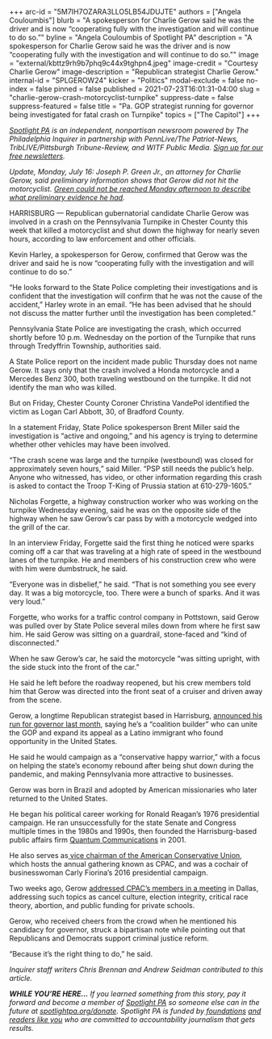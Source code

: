 +++
arc-id = "5M7IH7OZARA3LLO5LB54JDUJTE"
authors = ["Angela Couloumbis"]
blurb = "A spokesperson for Charlie Gerow said he was the driver and is now “cooperating fully with the investigation and will continue to do so.”"
byline = "Angela Couloumbis of Spotlight PA"
description = "A spokesperson for Charlie Gerow said he was the driver and is now “cooperating fully with the investigation and will continue to do so.”"
image = "external/kbttz9rh9b7phq9c44x9tghpn4.jpeg"
image-credit = "Courtesy Charlie Gerow"
image-description = "Republican strategist Charlie Gerow."
internal-id = "SPLGEROW24"
kicker = "Politics"
modal-exclude = false
no-index = false
pinned = false
published = 2021-07-23T16:01:31-04:00
slug = "charlie-gerow-crash-motorcyclist-turnpike"
suppress-date = false
suppress-featured = false
title = "Pa. GOP strategist running for governor being investigated for fatal crash on Turnpike"
topics = ["The Capitol"]
+++

<a href="https://www.spotlightpa.org/"><i>Spotlight PA</i></a><i> is an independent, nonpartisan newsroom powered by The Philadelphia Inquirer in partnership with PennLive/The Patriot-News, TribLIVE/Pittsburgh Tribune-Review, and WITF Public Media. </i><a href="https://www.spotlightpa.org/newsletters"><i>Sign up for our free newsletters</i></a><i>.</i>

<i>Update, Monday, July 16: Joseph P. Green Jr., an attorney for Charlie Gerow, said preliminary information shows that Gerow did not hit the motorcyclist. </i><a href="https://www.inquirer.com/news/pennsylvania/spl/charlie-gerow-lawyer-says-not-driving-impaired-20210726.html" target="_blank"><i>Green could not be reached Monday afternoon to describe what preliminary evidence he had</i></a><i>.</i>

HARRISBURG — Republican gubernatorial candidate Charlie Gerow was involved in a crash on the Pennsylvania Turnpike in Chester County this week that killed a motorcyclist and shut down the highway for nearly seven hours, according to law enforcement and other officials.

Kevin Harley, a spokesperson for Gerow, confirmed that Gerow was the driver and said he is now “cooperating fully with the investigation and will continue to do so.”

“He looks forward to the State Police completing their investigations and is confident that the investigation will confirm that he was not the cause of the accident,” Harley wrote in an email. “He has been advised that he should not discuss the matter further until the investigation has been completed.”

Pennsylvania State Police are investigating the crash, which occurred shortly before 10 p.m. Wednesday on the portion of the Turnpike that runs through Tredyffrin Township, authorities said.

<script src="https://www.spotlightpa.org/embed.js" async></script><div data-spl-embed-version="1" data-spl-src="https://www.spotlightpa.org/embeds/newsletter/"></div>

A State Police report on the incident made public Thursday does not name Gerow. It says only that the crash involved a Honda motorcycle and a Mercedes Benz 300, both traveling westbound on the turnpike. It did not identify the man who was killed.

But on Friday, Chester County Coroner Christina VandePol identified the victim as Logan Carl Abbott, 30, of Bradford County.

In a statement Friday, State Police spokesperson Brent Miller said the investigation is “active and ongoing,” and his agency is trying to determine whether other vehicles may have been involved.

“The crash scene was large and the turnpike (westbound) was closed for approximately seven hours,” said Miller. “PSP still needs the public’s help. Anyone who witnessed, has video, or other information regarding this crash is asked to contact the Troop T-King of Prussia station at 610-279-1605.”

Nicholas Forgette, a highway construction worker who was working on the turnpike Wednesday evening, said he was on the opposite side of the highway when he saw Gerow’s car pass by with a motorcycle wedged into the grill of the car.

In an interview Friday, Forgette said the first thing he noticed were sparks coming off a car that was traveling at a high rate of speed in the westbound lanes of the turnpike. He and members of his construction crew who were with him were dumbstruck, he said.

“Everyone was in disbelief,” he said. “That is not something you see every day. It was a big motorcycle, too. There were a bunch of sparks. And it was very loud.”

Forgette, who works for a traffic control company in Pottstown, said Gerow was pulled over by State Police several miles down from where he first saw him. He said Gerow was sitting on a guardrail, stone-faced and “kind of disconnected.”

When he saw Gerow’s car, he said the motorcycle “was sitting upright, with the side stuck into the front of the car.”

He said he left before the roadway reopened, but his crew members told him that Gerow was directed into the front seat of a cruiser and driven away from the scene.

Gerow, a longtime Republican strategist based in Harrisburg, <a href="https://www.inquirer.com/politics/election/charlie-gerow-republican-pennsylvania-2022-governor-race-20210616.html">announced his run for governor last month</a>, saying he’s a “coalition builder” who can unite the GOP and expand its appeal as a Latino immigrant who found opportunity in the United States.

He said he would campaign as a “conservative happy warrior,” with a focus on helping the state’s economy rebound after being shut down during the pandemic, and making Pennsylvania more attractive to businesses.

Gerow was born in Brazil and adopted by American missionaries who later returned to the United States.

He began his political career working for Ronald Reagan’s 1976 presidential campaign. He ran unsuccessfully for the state Senate and Congress multiple times in the 1980s and 1990s, then founded the Harrisburg-based public affairs firm <a href="https://web.archive.org/20210421055305/https://www.quantumcomms.com/quantumcomms.com/index.php?option=com_content&view=article&id=46&Itemid=202">Quantum Communications</a> in 2001.

<script src="https://www.spotlightpa.org/embed.js" async></script><div data-spl-embed-version="1" data-spl-src="https://www.spotlightpa.org/embeds/donate/?teaser_text=If%20you%20learned%20something%20from%20this%20report%2C%20pay%20it%20forward%20and%20become%20a%20member%20of%20Spotlight%20PA%20so%20someone%20else%20can%20in%20the%20future."></div>

He also serves as<a href="https://www.conservative.org/about/board-of-directors/"> vice chairman of the American Conservative Union</a>, which hosts the annual gathering known as CPAC, and was a cochair of businesswoman Carly Fiorina’s 2016 presidential campaign.

Two weeks ago, Gerow <a href="https://www.c-span.org/video/?513283-103/charlie-gerow-cpac">addressed CPAC’s members in a meeting</a> in Dallas, addressing such topics as cancel culture, election integrity, critical race theory, abortion, and public funding for private schools.

Gerow, who received cheers from the crowd when he mentioned his candidacy for governor, struck a bipartisan note while pointing out that Republicans and Democrats support criminal justice reform.

“Because it’s the right thing to do,” he said.

<i>Inquirer staff writers Chris Brennan and Andrew Seidman contributed to this article.</i>

<i><b>WHILE YOU’RE HERE...</b></i><i> If you learned something from this story, pay it forward and become a member of </i><a href="https://www.spotlightpa.org/"><i>Spotlight PA</i></a><i> so someone else can in the future at </i><a href="http://spotlightpa.org/donate"><i>spotlightpa.org/donate</i></a><i>. Spotlight PA is funded by</i><a href="https://www.spotlightpa.org/support"><i> foundations</i></a><i> </i><a href="https://www.spotlightpa.org/support"><i>and readers like you</i></a><i> who are committed to accountability journalism that gets results.</i>
